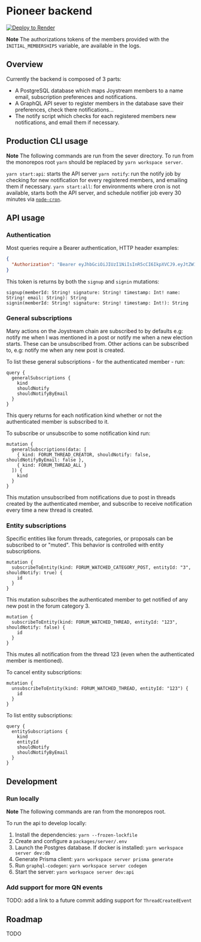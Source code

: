# Pioneer backend

[![Deploy to Render](https://render.com/images/deploy-to-render-button.svg)](https://render.com/deploy?repo=https://github.com/Joystream/pioneer/tree/feature/backend-poc)

**Note**
The authorizations tokens of the members provided with the `INITIAL_MEMBERSHIPS` variable, are available in the logs.

## Overview

Currently the backend is composed of 3 parts:

- A PostgreSQL database which maps Joystream members to a name email, subscription preferences and notifications.
- A GraphQL API sever to register members in the database save their preferences, check there notifications...
- The notify script which checks for each registered members new notifications, and email them if necessary.

## Production CLI usage

**Note**
The following commands are run from the sever directory. To run from the monorepos root `yarn` should be replaced by `yarn workspace server`.

`yarn start:api`: starts the API server
`yarn notify`: run the notify job by checking for new notification for every registered members, and emailing them if necessary.
`yarn start:all`: for environments where cron is not available, starts both the API server, and schedule notifier job every 30 minutes via [`node-cron`](https://www.npmjs.com/package/node-cron).

## API usage

### Authentication

Most queries require a Bearer authentication, HTTP header examples:

```json
{
  "Authorization": "Bearer eyJhbGciOiJIUzI1NiIsInR5cCI6IkpXVCJ9.eyJtZW1iZXJJZCI6MiwidHlwZSI6MCwiZXhwIjoxNjg2MjM5MTA2Mzc4LCJpYXQiOjE2Nzg0NjMxMDZ9.C8aTeJzadlY-FGQTKD3K-UpVbN7dRbo4mh_CxdqrZiQ"
}
```

This token is returns by both the `signup` and `signin` mutations:

```gql
signup(memberId: String! signature: String! timestamp: Int! name: String! email: String): String
signin(memberId: String! signature: String! timestamp: Int!): String
```

### General subscriptions

Many actions on the Joystream chain are subscribed to by defaults e.g: notify me when I was mentioned in a post or notify me when a new election starts. These can be unsubscribed from. Other actions can be subscribed to, e.g: notify me when any new post is created.

To list these general subscriptions - for the authenticated member - run:

```gql
query {
  generalSubscriptions {
    kind
    shouldNotify
    shouldNotifyByEmail
  }
}
```

This query returns for each notification kind whether or not the authenticated member is subscribed to it.

To subscribe or unsubscribe to some notification kind run:

```
mutation {
  generalSubscriptions(data: [
    { kind: FORUM_THREAD_CREATOR, shouldNotify: false, shouldNotifyByEmail: false },
    { kind: FORUM_THREAD_ALL }
  ]) {
    kind
  }
}
```

This mutation unsubscribed from notifications due to post in threads created by the authenticated member, and subscribe to receive notification every time a new thread is created.

### Entity subscriptions

Specific entities like forum threads, categories, or proposals can be subscribed to or "muted". This behavior is controlled with entity subscriptions.

```gql
mutation {
  subscribeToEntity(kind: FORUM_WATCHED_CATEGORY_POST, entityId: "3", shouldNotify: true) {
    id
  }
}
```

This mutation subscribes the authenticated member to get notified of any new post in the forum category 3.

```gql
mutation {
  subscribeToEntity(kind: FORUM_WATCHED_THREAD, entityId: "123", shouldNotify: false) {
    id
  }
}
```

This mutes all notification from the thread 123 (even when the authenticated member is mentioned).

To cancel entity subscriptions:

```gql
mutation {
  unsubscribeToEntity(kind: FORUM_WATCHED_THREAD, entityId: "123") {
    id
  }
}
```

To list entity subscriptions:

```gql
query {
  entitySubscriptions {
    kind
    entityId
    shouldNotify
    shouldNotifyByEmail
  }
}
```

## Development

### Run locally

**Note**
The following commands are ran from the monorepos root.

To run the api to develop locally:

1. Install the dependencies: `yarn --frozen-lockfile`
2. Create and configure a `packages/server/.env`
3. Launch the Postgres database. If docker is installed: `yarn workspace server dev:db`
4. Generate Prisma client: `yarn workspace server prisma generate`
5. Run `graphql-codegen`: `yarn workspace server codegen`
6. Start the server: `yarn workspace server dev:api`

### Add support for more QN events

TODO: add a link to a future commit adding support for `ThreadCreatedEvent`

## Roadmap

TODO
